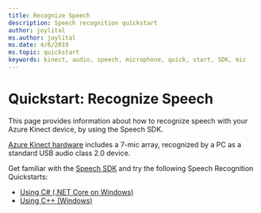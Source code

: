 ```yaml
---
title: Recognize Speech
description: Speech recognition quickstart
author: joylital
ms.author: joylital
ms.date: 4/6/2019
ms.topic: quickstart
keywords: kinect, audio, speech, microphone, quick, start, SDK, mic
---
```


# Quickstart: Recognize Speech 

This page provides information about how to recognize speech with your Azure Kinect device, by using the Speech SDK.

[Azure Kinect hardware](azure-kinect-devkit.md#microphone-array) includes a 7-mic array, recognized by a PC as a standard USB audio class 2.0 device.

Get familiar with the [Speech SDK](https://docs.microsoft.com/en-us/azure/cognitive-services/speech-service/) and try the following Speech Recognition Quickstarts:

* [Using C# (.NET Core on Windows)](https://docs.microsoft.com/en-us/azure/cognitive-services/speech-service/quickstart-csharp-dotnet-windows)
* [Using C++ (Windows)](https://docs.microsoft.com/en-us/azure/cognitive-services/speech-service/quickstart-cpp-windows)